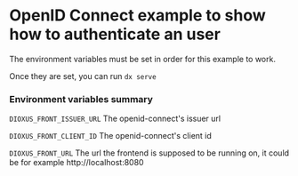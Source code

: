 # OpenID Connect example to show how to authenticate an user

The environment variables must be set in order for this example to work.

Once they are set, you can run `dx serve`

### Environment variables summary

```DIOXUS_FRONT_ISSUER_URL``` The openid-connect's issuer url 

```DIOXUS_FRONT_CLIENT_ID``` The openid-connect's client id

```DIOXUS_FRONT_URL``` The url the frontend is supposed to be running on, it could be for example http://localhost:8080